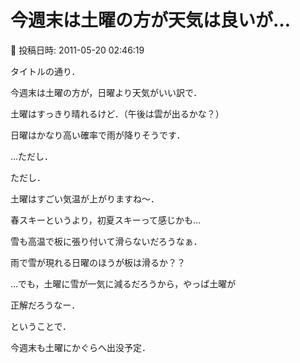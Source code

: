 # 今週末は土曜の方が天気は良いが…

📅 投稿日時: 2011-05-20 02:46:19

タイトルの通り．


今週末は土曜の方が，日曜より天気がいい訳で．





土曜はすっきり晴れるけど．（午後は雲が出るかな？）


日曜はかなり高い確率で雨が降りそうです．





…ただし．


ただし．


土曜はすごい気温が上がりますね～．


春スキーというより，初夏スキーって感じかも…


雪も高温で板に張り付いて滑らないだろうなぁ．





雨で雪が現れる日曜のほうが板は滑るか？？





…でも，土曜に雪が一気に減るだろうから，やっぱ土曜が


正解だろうなー．





ということで．


今週末も土曜にかぐらへ出没予定．
